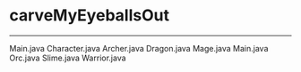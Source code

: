 # carveMyEyeballsOut
------------
Main.java
Character.java
Archer.java
Dragon.java
Mage.java
Main.java
Orc.java
Slime.java
Warrior.java
